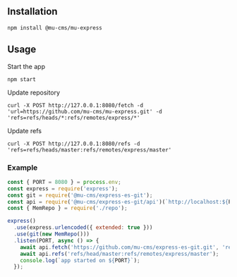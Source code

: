 ## Installation

```shell
npm install @mu-cms/mu-express
```

## Usage

Start the app

```shell
npm start
```

Update repository

```shell
curl -X POST http://127.0.0.1:8080/fetch -d 'url=https://github.com/mu-cms/mu-express.git' -d 'refs=refs/heads/*:refs/remotes/express/*'
```

Update refs

```shell
curl -X POST http://127.0.0.1:8080/refs -d 'refs=refs/heads/master:refs/remotes/express/master'
```

### Example

```javascript
const { PORT = 8080 } = process.env;
const express = require('express');
const git = require('@mu-cms/express-es-git');
const api = require('@mu-cms/express-es-git/api')(`http://localhost:${PORT}`);
const { MemRepo } = require('./repo');

express()
  .use(express.urlencoded({ extended: true }))
  .use(git(new MemRepo()))
  .listen(PORT, async () => {
    await api.fetch('https://github.com/mu-cms/express-es-git.git', 'refs/heads/*:refs/remotes/express/*');
    await api.refs('refs/head/master:refs/remotes/express/master');
    console.log(`app started on ${PORT}`);
  });
```
